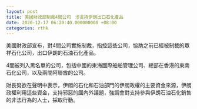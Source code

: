 ```yaml
---
layout: post
title: 美國財政部制裁4間公司　涉支持伊朗出口石化產品
date: 2020-12-17 06:20:40.000000000 +08:00
categories: rthk
---
```


美國財政部宣布，對4間公司實施制裁，指控這些公司，協助之前已經被制裁的眾祥石化公司，出口伊朗的石油石化產品。

4間被列入黑名單的公司，包括中國的東海國際船舶管理公司、總部在香港的東南石化公司，以及兩間阿聯酋的公司。

財長努欲在聲明中表示，伊朗的石化和石油部門的伊朗政權的主要資金來源，伊朗政權利用這些資金，支持邪惡的國內外議題，強調會對支持參與伊朗石油石化銷售的非法行為的人士，採取行動。

